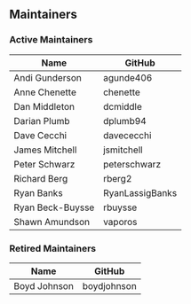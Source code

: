 ## Maintainers

### Active Maintainers
| Name | GitHub |
| --- | --- |
| Andi Gunderson | agunde406 |
| Anne Chenette | chenette |
| Dan Middleton | dcmiddle |
| Darian Plumb | dplumb94 |
| Dave Cecchi | davececchi |
| James Mitchell | jsmitchell |
| Peter Schwarz | peterschwarz |
| Richard Berg | rberg2 |
| Ryan Banks | RyanLassigBanks |
| Ryan Beck-Buysse | rbuysse |
| Shawn Amundson | vaporos |

### Retired Maintainers
| Name | GitHub |
| --- | --- |
| Boyd Johnson | boydjohnson |
